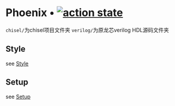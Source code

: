 # Phoenix • [![action state](https://github.com/Discreater/Phoenix/workflows/func-test/badge.svg?branch=tqq-p5)](https://github.com/Discreater/Phoenix/actions)

`chisel/`为chisel项目文件夹
`verilog/`为原龙芯verilog HDL源码文件夹

## Style

see [Style](doc/Style.md)

## Setup

see [Setup](doc/Setup.md)
